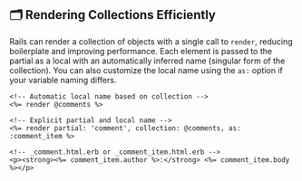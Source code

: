 ## 🗂️ Rendering Collections Efficiently

Rails can render a collection of objects with a single call to `render`, reducing boilerplate and improving performance. Each element is passed to the partial as a local with an automatically inferred name (singular form of the collection). You can also customize the local name using the `as:` option if your variable naming differs.

```erb
<!-- Automatic local name based on collection -->
<%= render @comments %>

<!-- Explicit partial and local name -->
<%= render partial: 'comment', collection: @comments, as: :comment_item %>

<!-- _comment.html.erb or _comment_item.html.erb -->
<p><strong><%= comment_item.author %>:</strong> <%= comment_item.body %></p>
```